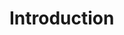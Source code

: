 <script>
  ((window.gitter = {}).chat = {}).options = {
    room: 'yjlfish/community',
    showChatByDefault: false
  };
</script>
<script src="https://sidecar.gitter.im/dist/sidecar.v1.js" async defer></script>


# Introduction
